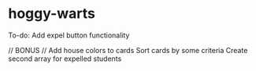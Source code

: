 # hoggy-warts

To-do:
Add expel button functionality

// BONUS //
Add house colors to cards
Sort cards by some criteria
Create second array for expelled students
